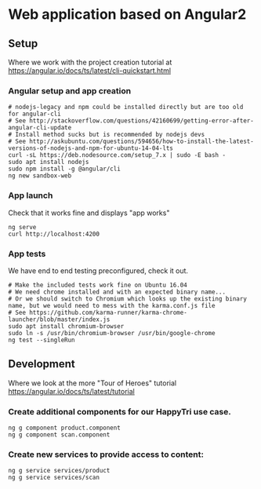 # Web application based on Angular2

## Setup
Where we work with the project creation tutorial at https://angular.io/docs/ts/latest/cli-quickstart.html


### Angular setup and app creation

```shell
# nodejs-legacy and npm could be installed directly but are too old for angular-cli
# See http://stackoverflow.com/questions/42160699/getting-error-after-angular-cli-update 
# Install method sucks but is recommended by nodejs devs
# See http://askubuntu.com/questions/594656/how-to-install-the-latest-versions-of-nodejs-and-npm-for-ubuntu-14-04-lts
curl -sL https://deb.nodesource.com/setup_7.x | sudo -E bash -
sudo apt install nodejs 
sudo npm install -g @angular/cli
ng new sandbox-web
```

### App launch
Check that it works fine and displays "app works"
```shell
ng serve
curl http://localhost:4200
```

### App tests
We have end to end testing preconfigured, check it out.
```shell
# Make the included tests work fine on Ubuntu 16.04
# We need chrome installed and with an expected binary name...
# Or we should switch to Chromium which looks up the existing binary name, but we would need to mess with the karma.conf.js file
# See https://github.com/karma-runner/karma-chrome-launcher/blob/master/index.js
sudo apt install chromium-browser
sudo ln -s /usr/bin/chromium-browser /usr/bin/google-chrome
ng test --singleRun
```

## Development
Where we look at the more "Tour of Heroes" tutorial  https://angular.io/docs/ts/latest/tutorial

### Create additional components for our HappyTri use case.
```shell
ng g component product.component
ng g component scan.component
```

### Create new services to provide access to content:
```shell
ng g service services/product
ng g service services/scan
``` 
